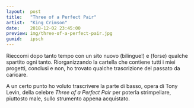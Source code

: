 ```yaml
---
layout:  post
title:   "Three of a Perfect Pair"
artist:  "King Crimson"
date:    2018-12-02 23:45:00
preview: img/three-of-a-perfect-pair.jpg
gumid:   ipsch
---
```


Rieccomi dopo tanto tempo con un sito nuovo (bilingue!) e (forse) qualche
spartito ogni tanto. Riorganizzando la cartella che contiene tutti i miei
progetti, conclusi e non, ho trovato qualche trascrizione del passato da
caricare.

A un certo punto ho voluto trascrivere la parte di basso, opera di Tony Levin,
della celebre *Three of a Perfect Pair* per poterla strimpellare, piuttosto
male, sullo strumento appena acquistato.

<!-- vim: set tw=79 spell spelllang=it: -->

